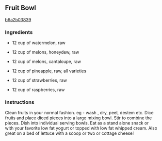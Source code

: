 ## Fruit Bowl

[b6a2b03839](http://www.food.com/recipe/fruit-bowl-361054)

### Ingredients

 - 12 cup of watermelon, raw

 - 12 cup of melons, honeydew, raw

 - 12 cup of melons, cantaloupe, raw

 - 12 cup of pineapple, raw, all varieties

 - 12 cup of strawberries, raw

 - 12 cup of raspberries, raw

### Instructions

Clean fruits in your normal fashion. eg - wash , dry, peel, destem etc. Dice fruits and place diced pieces into a large mixing bowl. Stir to combine the pieces. Dish into individual serving bowls. Eat as a stand alone snack or with your favorite low fat yogurt or topped with low fat whipped cream. Also great on a bed of lettuce with a scoop or two or cottage cheese!
